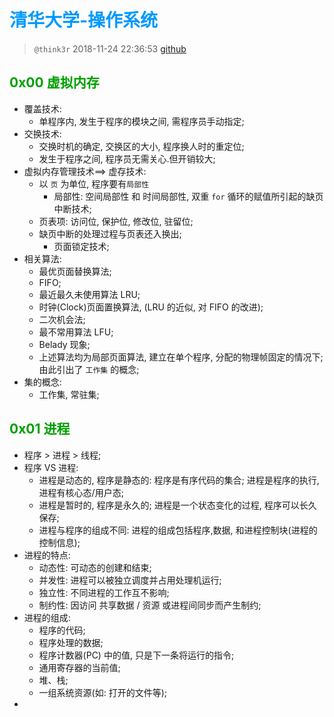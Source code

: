 # <font color=#0099ff> **清华大学-操作系统** </font>

> `@think3r` 2018-11-24 22:36:53
> [github](https://github.com/chyyuu/os_course_info)  

## <font color=#009A000> 0x00 虚拟内存 </font>

- 覆盖技术:
    - 单程序内, 发生于程序的模块之间, 需程序员手动指定;
- 交换技术:
    - 交换时机的确定, 交换区的大小, 程序换人时的重定位;
    - 发生于程序之间, 程序员无需关心.但开销较大;
- 虚拟内存管理技术==> 虚存技术:
    - 以 `页` 为单位,  程序要有`局部性`
        - 局部性: 空间局部性 和 时间局部性, 双重 `for` 循环的赋值所引起的缺页中断技术;
    - 页表项: 访问位, 保护位, 修改位, 驻留位;
    - 缺页中断的处理过程与页表还入换出;
        - 页面锁定技术;
- 相关算法:
    - 最优页面替换算法;
    - FIFO;
    - 最近最久未使用算法 LRU;
    - 时钟(Clock)页面置换算法, (LRU 的近似, 对 FIFO 的改进);
    - 二次机会法;
    - 最不常用算法 LFU;
    - Belady 现象;
    - 上述算法均为局部页面算法, 建立在单个程序, 分配的物理帧固定的情况下; 由此引出了 `工作集` 的概念;
- 集的概念:
    - 工作集, 常驻集;

## <font color=#009A000> 0x01 进程 </font>

- 程序 > 进程 > 线程;
- 程序 VS 进程:
    - 进程是动态的, 程序是静态的: 程序是有序代码的集合; 进程是程序的执行, 进程有核心态/用户态;
    - 进程是暂时的, 程序是永久的; 进程是一个状态变化的过程, 程序可以长久保存;
    - 进程与程序的组成不同: 进程的组成包括程序,数据, 和进程控制块(进程的控制信息);
- 进程的特点:
    - 动态性: 可动态的创建和结束;
    - 并发性: 进程可以被独立调度并占用处理机运行;
    - 独立性: 不同进程的工作互不影响;
    - 制约性: 因访问 共享数据 / 资源 或进程间同步而产生制约;
- 进程的组成:
    - 程序的代码;
    - 程序处理的数据;
    - 程序计数器(PC) 中的值, 只是下一条将运行的指令;
    - 通用寄存器的当前值;
    - 堆、栈;
    - 一组系统资源(如: 打开的文件等);
- 

